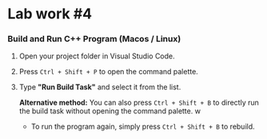 # Lab work #4

### Build and Run C++ Program (Macos / Linux)

1. Open your project folder in Visual Studio Code.
2. Press `Ctrl + Shift + P` to open the command palette.
3. Type **"Run Build Task"** and select it from the list.
   
   **Alternative method:** You can also press `Ctrl + Shift + B` to directly run the build task without opening the command palette.
w
   - To run the program again, simply press `Ctrl + Shift + B` to rebuild.
